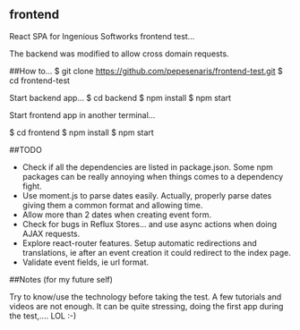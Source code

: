 ## frontend

React SPA for Ingenious Softworks frontend test...

The backend was modified to allow cross domain requests.

##How to...
$ git clone https://github.com/pepesenaris/frontend-test.git
$ cd frontend-test

Start backend app...
$ cd backend
$ npm install
$ npm start

Start frontend app in another terminal...

$ cd frontend
$ npm install
$ npm start




##TODO

- Check if all the dependencies are listed in package.json. Some npm packages can be really annoying when things comes to a dependency fight.
- Use moment.js to parse dates easily. Actually, properly parse dates giving them a common format and allowing time.
- Allow more than 2 dates when creating event form.
- Check for bugs in Reflux Stores... and use async actions when doing AJAX requests.
- Explore react-router features. Setup automatic redirections and translations, ie after an event creation it could redirect to the index page.
- Validate event fields, ie url format.

##Notes (for my future self)

Try to know/use the technology before taking the test. A few  tutorials and videos are not enough. It can be quite stressing, doing the first app during the test,.... LOL :-)


